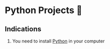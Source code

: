 # Python Projects :snake:

## Indications

1. You need to install [Python](https://www.python.org/downloads/) in your computer
